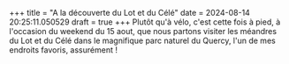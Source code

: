 +++
title = "A la découverte du Lot et du Célé"
date = 2024-08-14 20:25:11.050529
draft = true
+++
Plutôt qu'à vélo, c'est cette fois à pied, à l'occasion du weekend du 15 aout, que nous partons visiter les méandres du Lot et du Célé dans le magnifique parc naturel du Quercy, l'un de mes endroits favoris, assurément !
